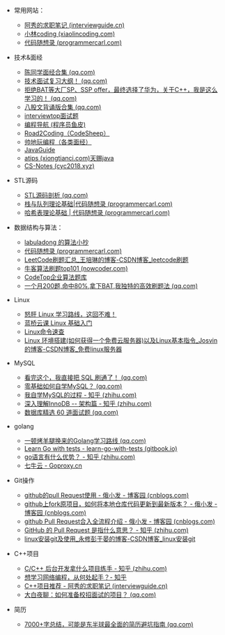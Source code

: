 - 常用网站：

  - [阿秀的求职笔记 (interviewguide.cn)](https://interviewguide.cn/#/README)
  - [小林coding (xiaolincoding.com)](https://xiaolincoding.com/)
  - [代码随想录 (programmercarl.com)](https://programmercarl.com/)
- 技术&面经
  - [陈同学面经合集 (qq.com)](https://mp.weixin.qq.com/s/25grERzQa4DCM9pbkw6Rgg)
  - [技术面试复习大纲！ (qq.com)](https://mp.weixin.qq.com/s/sJD66n_orrmvWtWvn47pnw)
  - [拒绝BAT等大厂SP、SSP offer，最终选择了华为，关于C++，我是这么学习的！ (qq.com)](https://mp.weixin.qq.com/s/Ra5wLaM9e6ieqC9pHn1Gpg)
  - [八股文背诵版合集 (qq.com)](https://mp.weixin.qq.com/s/KbCWE3YH-Z9z1D_8Hzwwlg)
  - [interviewtop面试题](http://interviewtop.top/#/index)
  - [编程导航 (程序员鱼皮)](https://www.code-nav.cn/)
  - [Road2Coding（CodeSheep）](https://www.r2coding.com/#/)
  - [帅地玩编程（各类面经）](https://www.iamshuaidi.com/)
  - [JavaGuide](https://javaguide.cn/)
  - [atips (xiongtianci.com)天赐java](https://blog.xiongtianci.com/atips/)
  - [CS-Notes (cyc2018.xyz)](https://cyc2018.xyz/)
- STL源码
  - [STL源码剖析 (qq.com)](https://mp.weixin.qq.com/mp/appmsgalbum?__biz=MzIzNzg5MDg0OA==&action=getalbum&album_id=1628517353015607298#wechat_redirect)
  - [栈与队列理论基础|代码随想录 (programmercarl.com)](https://programmercarl.com/栈与队列理论基础.html)
  - [哈希表理论基础 | 代码随想录 (programmercarl.com)](https://programmercarl.com/哈希表理论基础.html#哈希表)
- 数据结构与算法：
  - [labuladong 的算法小抄](https://labuladong.github.io/algo/)
  - [代码随想录 (programmercarl.com)](https://programmercarl.com/)
  - [LeetCode刷题汇总_王培琳的博客-CSDN博客_leetcode刷题](https://blog.csdn.net/weixin_44171872/article/details/108670985)
  - [牛客算法刷题top101 (nowcoder.com)](https://uploadfiles.nowcoder.com/bm/top101.pdf)
  - [CodeTop企业算法题库](https://codetop.cc/home)
  - [一个月200题,命中80%,拿下BAT,我独特的高效刷题法 (qq.com)](https://mp.weixin.qq.com/s/yR8jLrst8otsKhK9mtNl8A)
- Linux

  - [怒肝 Linux 学习路线，这回不难！](https://mp.weixin.qq.com/s/VNUdFFs-wCnZO7EwYNV0EQ)
  - [蓝桥云课 Linux 基础入门](https://www.lanqiao.cn/courses/1)
  - [Linux命令速查](https://wangchujiang.com/linux-command/)
  - [Linux 环境搭建(如何获得一个免费云服务器)以及Linux基本指令_Josvin的博客-CSDN博客_免费linux服务器](https://blog.csdn.net/weixin_45532227/article/details/107597778)
- MySQL
  - [看完这个，我直接把 SQL 刷通了！ (qq.com)](https://mp.weixin.qq.com/s/KXxDGy_JzuW5KY8gA8dTQA)
  - [零基础如何自学MySQL？ (qq.com)](https://mp.weixin.qq.com/s/ffbvEyOHms-P_H86-Qzw0A)
  - [我自学MySQL的过程 - 知乎 (zhihu.com)](https://zhuanlan.zhihu.com/p/360523125)
  - [深入理解InnoDB -- 架构篇 - 知乎 (zhihu.com)](https://zhuanlan.zhihu.com/p/158978012)
  - [数据库精选 60 道面试题 (qq.com)](https://mp.weixin.qq.com/s/-SqqKmhZcOlQxM-rHiIpKg)
- golang

  - [一顿烤羊腿换来的Golang学习路线 (qq.com)](https://mp.weixin.qq.com/s/HkIKYaQfgI9_1o6o7LbGVg)
  - [Learn Go with tests - learn-go-with-tests (gitbook.io)](https://studygolang.gitbook.io/learn-go-with-tests/)
  - [go语言有什么优势？ - 知乎 (zhihu.com)](https://www.zhihu.com/question/65264200)
  - [七牛云 - Goproxy.cn](https://goproxy.cn/)
- Git操作

  - [github的pull Request使用 - 俄小发 - 博客园 (cnblogs.com)](https://www.cnblogs.com/eyunhua/p/8433193.html)
  - [github上fork原项目，如何将本地仓库代码更新到最新版本？ - 俄小发 - 博客园 (cnblogs.com)](https://www.cnblogs.com/eyunhua/p/8463200.html)
  - [github Pull Request合入全流程介绍 - 俄小发 - 博客园 (cnblogs.com)](https://www.cnblogs.com/eyunhua/p/13215936.html)
  - [GitHub 的 Pull Request 是指什么意思？ - 知乎 (zhihu.com)](https://www.zhihu.com/question/21682976)
  - [linux安装git及使用_永修彭于晏的博客-CSDN博客_linux安装git](https://blog.csdn.net/qq_42690368/article/details/82319238)
- C++项目

  - [C/C++ 后台开发拿什么项目练手 - 知乎 (zhihu.com)](https://zhuanlan.zhihu.com/p/113533681)
  - [想学习网络编程，从何处起手？- 知乎](https://www.zhihu.com/question/20207421/answer/1804452282)
  - [C++项目推荐 - 阿秀的求职笔记 (interviewguide.cn)](https://interviewguide.cn/#/Doc/%E5%85%8D%E8%B4%B9%E8%B5%84%E6%BA%90/%E9%A1%B9%E7%9B%AE%E6%8E%A8%E8%8D%90/C++%E9%A1%B9%E7%9B%AE%E6%8E%A8%E8%8D%90)
  - [大白夜聊：如何准备校招面试的项目？ (qq.com)](https://mp.weixin.qq.com/s/5uSN5LSXRUH4smKm7fy-GQ)
- 简历

  - [7000+字总结，可能是东半球最全面的简历避坑指南 (qq.com)](https://mp.weixin.qq.com/s/gSI-3_lRvutCTBxVvSPlFA)
